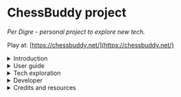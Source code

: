 # ChessBuddy project
<i>Per Digre - personal project to explore new tech.</i>

Play at: [https://chessbuddy.net/](https://chessbuddy.net/)


<details>
  <summary>Introduction</summary>

## Introduction

![Chessbuddy](doc/chessbuddy.png)

An iPad app that follows along when playing chess with my friends.

- chess clock
- logs games
- StockFish and Lozza chessbots opponents
- Names of openings 
- Suggest moves
- Evaluates CP score throughout the game
</details>

<details>
  <summary>User guide</summary>

## User guide

This has been used as an assistant like chess clock during friendly two player games. It helps learning.

- It marks board with openings it knows.
- It marks board with what Stockfish would have done.
- It remembers games and scores.
- Keeps track of time, but it does not use it for any other purpose than information
- You can tilt board 90 degress sideways for easy use in a chess clock position alongside the board.
- You can alternative play against Stockfish or Lozza chess engines

</details>

<details>
  <summary>Tech exploration</summary>

## Tech exploration

### 1. React version
My first learning experience
- React
- Typescript
- Chessboard.jsx
- Chess.js
- MobX
- Material-UI
- Tailwind-CSS
- WASM - Stockfish
- PWA
- Playing media
- GCP - Google Cloud Run
- Multi-stage docker
- RUST web-server
- Docker distro-less deployment

### 2. Web-Components version
My second learning trip
- Web Components
- Bun
- Zig
- Chessboard - Web Component 
- Material Design 3 - Web
- MobX for Lit Element
- Structure project for both React and WC

### 3. Next to do
Some of this is not yet production ready and I lack experience.
- Use media queries to fix size issues
- Connect Bluetooth chessboard
- Connect other iPad to use as slave display
- Store games in Google cloud
- Use new multi-threaded AI version of Stockfish WASM

</details>

<details>
  <summary>Developer</summary>

## Developer

[Development here](doc/dev.md)

Notes:
1. May need to uninstall esbuild and use npm install esbuild

```mermaid
flowchart TD;
    setup-dev((Setup))
    bci(Build Container Image In Dev)
    style bci fill:blue
    setup-dev--> bci
```


- configuration
- gameplay
</details>

<details>
  <summary>Credits and resources</summary>

## Credits and resources

Credits:
- [https://eddmann.com/posts/creating-a-react-based-chess-game-with-wasm-bots-in-typescript/](https://eddmann.com/posts/creating-a-react-based-chess-game-with-wasm-bots-in-typescript/)

Resources
- Learn Web components with MobX - https://www.npmjs.com/package/@adobe/lit-mobx
- Using Material Design MD-3 for web components - https://m3.material.io/develop/web
- Material Design on Github - https://github.com/material-components/material-web/tree/main/docs/components
- Chessboard - https://github.com/justinfagnani/chessboard-element
- Example pages WC - https://github.com/klyngen/webcomponents-examples

* REACT-JS for UI components https://reactjs.org/
* MOBX for state management https://mobx.js.org/README.html
* https://material-ui.com/ based on https://material.io/design
* Chess Rules - https://github.com/jhlywa/chess.js
* Chess Board - https://github.com/Clariity/react-chessboard
* WASM - Use with Stockfish
* Lozza JS chess engine


</details>
